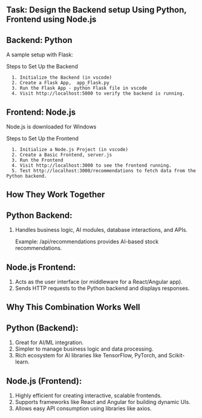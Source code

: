 Task: Design the Backend setup Using Python, Frontend using Node.js
--------------------
Backend: Python
--------------------

A sample setup with Flask:

  Steps to Set Up the Backend
      
      1. Initialize the Backend (in vscode)
      2. Create a Flask App,  app_Flask.py
      3. Run the Flask App - python Flask file in vscode
      4. Visit http://localhost:5000 to verify the backend is running.

Frontend: Node.js
------------------------

Node.js is downloaded for Windows

  Steps to Set Up the Frontend

      1. Initialize a Node.js Project (in vscode)
      2. Create a Basic Frontend, server.js
      3. Run the Frontend
      4. Visit http://localhost:3000 to see the frontend running.
      5. Test http://localhost:3000/recommendations to fetch data from the Python backend.


How They Work Together
------------------------

Python Backend:
------------------------

  1. Handles business logic, AI modules, database interactions, and APIs.
     
      Example: /api/recommendations provides AI-based stock recommendations.

Node.js Frontend:
------------------------
  1. Acts as the user interface (or middleware for a React/Angular app).
  2. Sends HTTP requests to the Python backend and displays responses.

Why This Combination Works Well
------------------------

Python (Backend):
------------------------

  1. Great for AI/ML integration.
  2. Simpler to manage business logic and data processing.
  3. Rich ecosystem for AI libraries like TensorFlow, PyTorch, and Scikit-learn.

Node.js (Frontend):
------------------------

  1. Highly efficient for creating interactive, scalable frontends.
  2. Supports frameworks like React and Angular for building dynamic UIs.
  3. Allows easy API consumption using libraries like axios.
      
